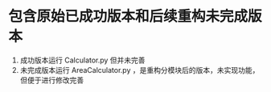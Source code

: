 # 包含原始已成功版本和后续重构未完成版本
1. 成功版本运行 Calculator.py 但并未完善
2. 未完成版本运行 AreaCalculator.py ，是重构分模块后的版本，未实现功能，但便于进行修改完善